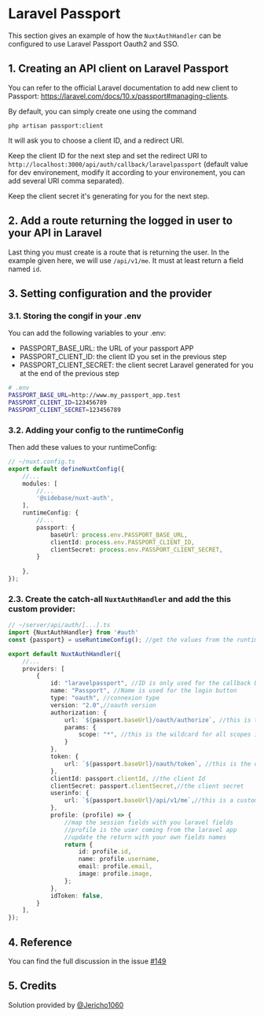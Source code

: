 # Laravel Passport

This section gives an example of how the `NuxtAuthHandler` can be configured to use Laravel Passport Oauth2 and SSO.

## 1. Creating an API client on Laravel Passport

You can refer to the official Laravel documentation to add new client to Passport: https://laravel.com/docs/10.x/passport#managing-clients.

By default, you can simply create one using the command
```
php artisan passport:client
```
It will ask you to choose a client ID, and a redirect URI.

Keep the client ID for the next step and set the redirect URI to `http://localhost:3000/api/auth/callback/laravelpassport` (default value for dev environement, modify it according to your environement, you can add several URI comma separated).

Keep the client secret it's generating for you for the next step.

## 2. Add a route returning the logged in user to your API in Laravel

Last thing you must create is a route that is returning the user. In the example given here, we will use `/api/v1/me`. It must at least return a field named `id`.

## 3. Setting configuration and the provider

### 3.1. Storing the congif in your .env

You can add the following variables to your .env:
- PASSPORT_BASE_URL: the URL of your passport APP
- PASSPORT_CLIENT_ID: the client ID you set in the previous step
- PASSPORT_CLIENT_SECRET: the client secret Laravel generated for you at the end of the previous step

```bash
# .env
PASSPORT_BASE_URL=http://www.my_passport_app.test
PASSPORT_CLIENT_ID=123456789
PASSPORT_CLIENT_SECRET=123456789
```

### 3.2. Adding your config to the runtimeConfig

Then add these values to your runtimeConfig:

```ts
// ~/nuxt.config.ts
export default defineNuxtConfig({
    //...
    modules: [
        //...
        '@sidebase/nuxt-auth',
    ],
    runtimeConfig: {
        //...
        passport: {
            baseUrl: process.env.PASSPORT_BASE_URL,
            clientId: process.env.PASSPORT_CLIENT_ID,
            clientSecret: process.env.PASSPORT_CLIENT_SECRET,
        }
        
    },
});
```

### 2.3. Create the catch-all `NuxtAuthHandler` and add the this custom provider:

```ts
// ~/server/api/auth/[...].ts
import {NuxtAuthHandler} from '#auth'
const {passport} = useRuntimeConfig(); //get the values from the runtimeConfig

export default NuxtAuthHandler({
    //...
    providers: [
        {
            id: "laravelpassport", //ID is only used for the callback URL
            name: "Passport", //Name is used for the login button
            type: "oauth", //connexion type
            version: "2.0",//oauth version
            authorization: {
                url: `${passport.baseUrl}/oauth/authorize`, //this is the route created by passport by default to get the autorization code
                params: {
                    scope: "*", //this is the wildcard for all scopes in laravel passport, you can specify scopes separated by a space
                }
            },
            token: {
                url: `${passport.baseUrl}/oauth/token`, //this is the default route created by passport to get and renew the tokens
            },
            clientId: passport.clientId, //the client Id
            clientSecret: passport.clientSecret,//the client secret
            userinfo: {
                url: `${passport.baseUrl}/api/v1/me`,//this is a custom route that must return the current user that must be created in laravel
            },
            profile: (profile) => {
                //map the session fields with you laravel fields
                //profile is the user coming from the laravel app
                //update the return with your own fields names
                return {
                    id: profile.id,
                    name: profile.username,
                    email: profile.email,
                    image: profile.image,
                };
            },
            idToken: false,
        }
    ],
});
```

## 4. Reference

You can find the full discussion in the issue [#149](https://github.com/sidebase/nuxt-auth/issues/149)

## 5. Credits

Solution provided by [@Jericho1060](https://github.com/Jericho1060)
